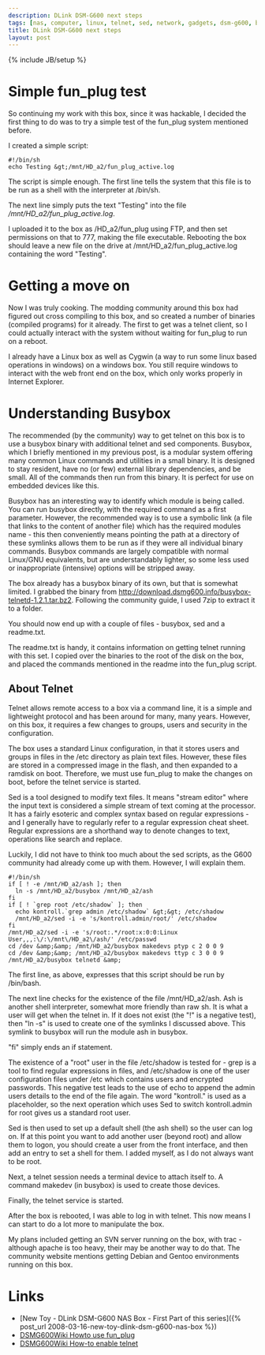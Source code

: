 ```yaml
---
description: DLink DSM-G600 next steps
tags: [nas, computer, linux, telnet, sed, network, gadgets, dsm-g600, busybox, pc, hackable, sbc, modding, powerpc]
title: DLink DSM-G600 next steps
layout: post
---
```

{% include JB/setup %}

# Simple fun_plug test

So continuing my work with this box, since it was hackable, I decided the first thing to do was to try a simple test of the fun_plug system mentioned before.

I created a simple script:

    #!/bin/sh
    echo Testing &gt;/mnt/HD_a2/fun_plug_active.log


The script is simple enough. The first line tells the system that this file is to be run as a shell with the interpreter at /bin/sh.

The next line simply puts the text "Testing" into the file */mnt/HD_a2/fun_plug_active.log*.

I uploaded it to the box as /HD_a2/fun_plug using FTP, and then set permissions on that to 777, making the file executable. Rebooting the box should leave a new file on the drive at /mnt/HD_a2/fun_plug_active.log containing the word "Testing".

# Getting a move on

Now I was truly cooking. The modding community around this box had figured out cross compiling to this box, and so created a number of binaries (compiled programs) for it already. The first to get was a telnet client, so I could actually interact with the system without waiting for fun_plug to run on a reboot.

I already have a Linux box as well as Cygwin (a way to run some linux based operations in windows) on a windows box. You still require windows to interact with the web front end on the box, which only works properly in Internet Explorer.

# Understanding Busybox

The recommended (by the community) way to get telnet on this box is to use a busybox binary with additional telnet and sed components. Busybox, which I briefly mentioned in my previous post, is a modular system offering many common Linux commands and utilities in a small binary. It is designed to stay resident, have no (or few) external library dependencies, and be small. All of the commands then run from this binary. It is perfect for use on embedded devices like this.

Busybox has an interesting way to identify which module is being called. You can run busybox directly, with the required command as a first parameter. However, the recommended way is to use a symbolic link (a file that links to the content of another file) which has the required modules name - this then conveniently means pointing the path at a directory of these symlinks allows them to be run as if they were all individual binary commands. Busybox commands are largely compatible with normal Linux/GNU equivalents, but are understandably lighter, so some less used or inappropriate (intensive) options will be stripped away.

The box already has a busybox binary of its own, but that is somewhat limited. I grabbed the binary from <http://download.dsmg600.info/busybox-telnetd-1.2.1.tar.bz2>. Following the community guide, I used 7zip to extract it to a folder.

You should now end up with a couple of files - busybox, sed and a readme.txt.

The readme.txt is handy, it  contains information on getting telnet running with this set. I copied over the binaries to the root of the disk on the box, and placed the commands mentioned in the readme into the fun_plug script.

## About Telnet

Telnet allows remote access to a box via a command line, it is a simple and lightweight protocol and has been around for many, many years. However, on this box, it requires a few changes to groups, users and security in the configuration.

The box uses a standard Linux configuration, in that it stores users and groups in files in the /etc directory as plain text files. However, these files are stored in a compressed image in the flash, and then expanded to a ramdisk on boot. Therefore, we must use fun_plug to make the changes on boot, before the telnet service is started.

Sed is a tool designed to modify text files. It means "stream editor" where the input text is considered a simple stream of text coming at the processor. It has a fairly esoteric and complex syntax based on regular expressions - and I generally have to regularly refer to a regular expression cheat sheet. Regular expressions are a shorthand way to denote changes to text, operations like search and replace.

Luckily, I did not have to think too much about the sed scripts, as the G600 community had already come up with them. However, I will explain them.

    #!/bin/sh
    if [ ! -e /mnt/HD_a2/ash ]; then
      ln -s /mnt/HD_a2/busybox /mnt/HD_a2/ash
    fi
    if [ ! `grep root /etc/shadow` ]; then
      echo kontroll.`grep admin /etc/shadow` &gt;&gt; /etc/shadow
      /mnt/HD_a2/sed -i -e 's/kontroll.admin/root/' /etc/shadow
    fi
    /mnt/HD_a2/sed -i -e 's/root:.*/root:x:0:0:Linux User,,,:\/:\/mnt\/HD_a2\/ash/' /etc/passwd
    cd /dev &amp;&amp; /mnt/HD_a2/busybox makedevs ptyp c 2 0 0 9
    cd /dev &amp;&amp; /mnt/HD_a2/busybox makedevs ttyp c 3 0 0 9
    /mnt/HD_a2/busybox telnetd &amp;


The first line, as above, expresses that this script should be run by /bin/bash.

The next line checks for the existence of the file /mnt/HD_a2/ash. Ash is another shell interpreter, somewhat more friendly than raw sh. It is what a user will get when the telnet in. If it does not exist (the "!" is a negative test), then "ln -s" is used to create one of the symlinks I discussed above. This symlink to busybox will run the module ash in busybox.

"fi" simply ends an if statement.

The existence of a "root" user in the file /etc/shadow is tested for - grep is a tool to find regular expressions in files, and /etc/shadow is one of the user configuration files under /etc which contains users and encrypted passwords. This negative test leads to the use of echo to append the admin users details to the end of the file again. The word "kontroll." is used as a placeholder, so the next operation which uses Sed to switch kontroll.admin for root gives us a standard root user.

Sed is then used to set up a default shell (the ash shell) so the user can log on. If at this point you want to add another user (beyond root) and allow them to logon, you should create a user from the front interface, and then add an entry to set a shell for them. I added myself, as I do not always want to be root.

Next, a telnet session needs a terminal device to attach itself to. A command makedev (in busybox) is used to create those devices.

Finally, the telnet service is started.

After the box is rebooted, I was able to log in with telnet. This now means I can start to do a lot more to manipulate the box.

My plans included getting an SVN server running on the box, with trac - although apache is too heavy, their may be another way to do that. The community website mentions getting Debian and Gentoo environments running on this box.

# Links

* [New Toy - DLink DSM-G600 NAS Box - First Part of this series]({% post_url 2008-03-16-new-toy-dlink-dsm-g600-nas-box %})
* [DSMG600Wiki Howto use fun_plug](http://dsmg600.info/howto:fun_plug)
* [DSMG600Wiki How-to enable telnet](http://dsmg600.info/howto:telnet)


